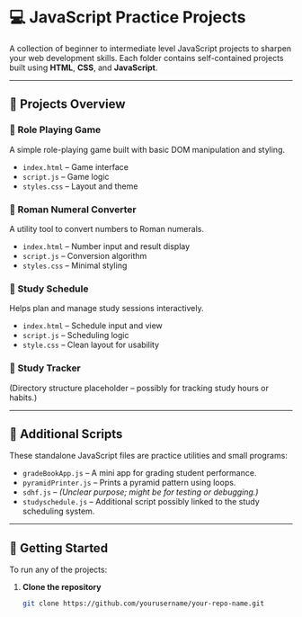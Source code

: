 # 💻 JavaScript Practice Projects

A collection of beginner to intermediate level JavaScript projects to sharpen your web development skills. Each folder contains self-contained projects built using **HTML**, **CSS**, and **JavaScript**.

---

## 📁 Projects Overview

### 🔹 Role Playing Game
A simple role-playing game built with basic DOM manipulation and styling.
- `index.html` – Game interface
- `script.js` – Game logic
- `styles.css` – Layout and theme

### 🔹 Roman Numeral Converter
A utility tool to convert numbers to Roman numerals.
- `index.html` – Number input and result display
- `script.js` – Conversion algorithm
- `styles.css` – Minimal styling

### 🔹 Study Schedule
Helps plan and manage study sessions interactively.
- `index.html` – Schedule input and view
- `script.js` – Scheduling logic
- `style.css` – Clean layout for usability

### 🔹 Study Tracker
(Directory structure placeholder – possibly for tracking study hours or habits.)

---

## 🔧 Additional Scripts

These standalone JavaScript files are practice utilities and small programs:

- `gradeBookApp.js` – A mini app for grading student performance.
- `pyramidPrinter.js` – Prints a pyramid pattern using loops.
- `sdhf.js` – *(Unclear purpose; might be for testing or debugging.)*
- `studyschedule.js` – Additional script possibly linked to the study scheduling system.

---

## 🚀 Getting Started

To run any of the projects:

1. **Clone the repository**
   ```bash
   git clone https://github.com/yourusername/your-repo-name.git
